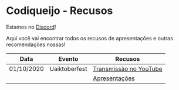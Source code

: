 # Codiqueijo - Recusos

Estamos no [Discord](https://discord.gg/JjnyUHp)!

Aqui você vai encontrar todos os recusos de apresentações e outras recomendações nossas!

| Data       | Evento        | Recusos                                                                                          |
|------------|---------------|--------------------------------------------------------------------------------------------------|
| 01/10/2020 | Uaiktoberfest | [Transmissão no YouTube](https://www.youtube.com/watch?v=J_HAsKN_m14&ab_channel=ThamaraAndrade)  |
|            |               | [Apresentações](2020-10-01%20-%20Uaiktoberfest)                                                                                    |

